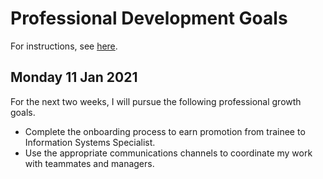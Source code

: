 # Professional Development Goals

For instructions, see [here](../2.specialist/performanceEvaluation.md).


## Monday 11 Jan 2021

For the next two weeks, I will pursue the following professional growth goals.
- Complete the onboarding process to earn promotion from trainee to Information Systems Specialist.
- Use the appropriate communications channels to coordinate my work with teammates and managers.
